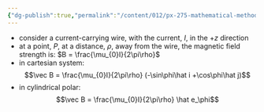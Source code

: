 ```yaml
---
{"dg-publish":true,"permalink":"/content/012/px-275-mathematical-methods/b-coordinate-systems-and-integration/b1-coordinate-systems/px-275-b1c-cylindrical-polar-representation/","created":"2024-11-25T10:50:32.000+00:00","updated":"2024-11-26T10:04:32.138+00:00"}
---
```


- consider a current-carrying wire, with the current, $I$, in the $+z$ direction
- at a point, $P$, at a distance, $\rho$, away from the wire, the magnetic field strength is: $B = \frac{\mu_{0}I}{2\pi\rho}$
- in cartesian system: 
$$\vec B = \frac{\mu_{0}I}{2\pi\rho} (-\sin\phi\hat i +\cos\phi\hat j)$$
- in cylindrical polar: 
$$\vec B = \frac{\mu_{0}I}{2\pi\rho} \hat e_\phi$$